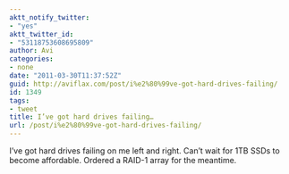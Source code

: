 ```yaml
---
aktt_notify_twitter:
- "yes"
aktt_twitter_id:
- "53118753608695809"
author: Avi
categories:
- none
date: "2011-03-30T11:37:52Z"
guid: http://aviflax.com/post/i%e2%80%99ve-got-hard-drives-failing/
id: 1349
tags:
- tweet
title: I’ve got hard drives failing…
url: /post/i%e2%80%99ve-got-hard-drives-failing/
---
```

I’ve got hard drives failing on me left and right. Can’t wait for 1TB SSDs to become affordable. Ordered a RAID-1 array for the meantime.